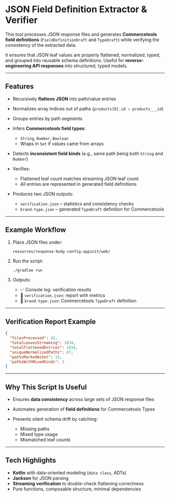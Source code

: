 # JSON Field Definition Extractor & Verifier

This tool processes JSON response files and generates **Commercetools field definitions** (`FieldDefinitionDraft` and `TypeDraft`) while verifying the consistency of the extracted data.

It ensures that JSON leaf values are properly flattened, normalized, typed, and grouped into reusable schema definitions.
Useful for **reverse-engineering API responses** into structured, typed models.

---

## Features

* Recursively **flattens JSON** into path/value entries
* Normalizes array indices out of paths (`products[0].id → products___id`)
* Groups entries by path segments
* Infers **Commercetools field types**:

    * `String`, `Number`, `Boolean`
    * Wraps in `Set` if values came from arrays
* Detects **inconsistent field kinds** (e.g., same path being both `String` and `Number`)
* Verifies:

    * Flattened leaf count matches streaming JSON leaf count
    * All entries are represented in generated field definitions
* Produces two JSON outputs:

    * `verification.json` – statistics and consistency checks
    * `brand-type.json` – generated `TypeDraft` definition for Commercetools

---

## Example Workflow

1. Place JSON files under:

   ```
   resources/response-body-config-appinit/web/
   ```

2. Run the script:

   ```bash
   ./gradlew run
   ```

3. Outputs:

    * ✅ Console log: verification results
    * 📄 `verification.json`: report with metrics
    * 📄 `brand-type.json`: Commercetools `TypeDraft` definition

---

## Verification Report Example

```json
{
  "filesProcessed": 42,
  "totalLeavesStreaming": 1034,
  "totalFlattenedEntries": 1034,
  "uniqueNormalizedPaths": 87,
  "pathsMarkedAsSet": 15,
  "pathsWithMixedKinds": 3
}
```

---

## Why This Script Is Useful

* Ensures **data consistency** across large sets of JSON response files
* Automates generation of **field definitions** for Commercetools Types
* Prevents silent schema drift by catching:

    * Missing paths
    * Mixed type usage
    * Mismatched leaf counts

---

## Tech Highlights

* **Kotlin** with data-oriented modeling (`data class`, ADTs)
* **Jackson** for JSON parsing
* **Streaming verification** to double-check flattening correctness
* Pure functions, composable structure, minimal dependencies
